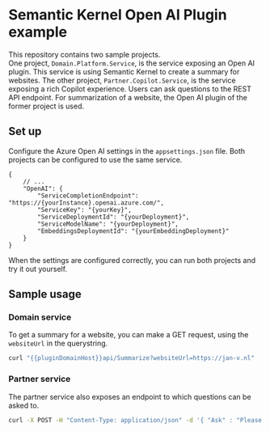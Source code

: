 # Semantic Kernel Open AI Plugin example

This repository contains two sample projects.  
One project, `Domain.Platform.Service`, is the service exposing an Open AI plugin. This service is using Semantic Kernel to create a summary for websites.
The other project, `Partner.Copilot.Service`, is the service exposing a rich Copilot experience. Users can ask questions to the REST API endpoint. For summarization of a website, the Open AI plugin of the former project is used.

## Set up

Configure the Azure Open AI settings in the `appsettings.json` file. Both projects can be configured to use the same service.

```jsonc
{
    // ...
    "OpenAI": {
        "ServiceCompletionEndpoint": "https://{yourInstance}.openai.azure.com/",
        "ServiceKey": "{yourKey}",
        "ServiceDeploymentId": "{yourDeployment}",
        "ServiceModelName": "{yourDeployment}",
        "EmbeddingsDeploymentId": "{yourEmbeddingDeployment}"
    }
}
```

When the settings are configured correctly, you can run both projects and try it out yourself.

## Sample usage

### Domain service

To get a summary for a website, you can make a GET request, using the `websiteUrl` in the querystring.

```bash
curl "{{pluginDomainHost}}api/Summarize?websiteUrl=https://jan-v.nl"
```

### Partner service

The partner service also exposes an endpoint to which questions can be asked to.

```bash
curl -X POST -H "Content-Type: application/json" -d '{ "Ask" : "Please create me a summary for the website https://jan-v.nl/" }' "{{pluginPartnerHost}}api/Copilot"
```
